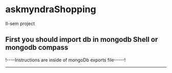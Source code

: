 # askmyndraShopping
II-sem project

First you should import db in mongodb Shell or mongodb compass
-----------------------------------------------------------------------------------------------
!----Instructions are inside of mongoDb exports file-----!

-----------------------------------------------------------------------------------------------

